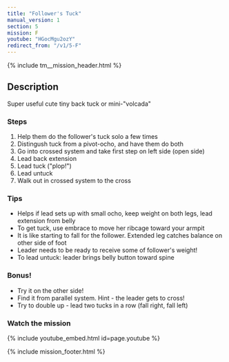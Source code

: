```yaml
---
title: "Follower's Tuck"
manual_version: 1
section: 5
mission: F
youtube: "HGocMgu2ozY"
redirect_from: "/v1/5-F"
---
```


{% include tm__mission_header.html %}

## Description

Super useful cute tiny back tuck or mini-"volcada"

### Steps

1. Help them do the follower's tuck solo a few times
2. Distingush tuck from a pivot-ocho, and have them do both
3. Go into crossed system and take first step on left side (open side) 
4. Lead back extension
5. Lead tuck ("plop!")
6. Lead untuck
7. Walk out in crossed system to the cross

### Tips

* Helps if lead sets up with small ocho, keep weight on both legs, lead extension from belly
* To get tuck, use embrace to move her ribcage toward your armpit 
* It is like starting to fall for the follower. Extended leg catches balance on other side of foot
* Leader needs to be ready to receive some of follower's weight! 
* To lead untuck: leader brings belly button toward spine

### Bonus!

* Try it on the other side!
* Find it from parallel system. Hint - the leader gets to cross!
* Try to double up - lead two tucks in a row (fall right, fall left) 

### Watch the mission

{% include youtube_embed.html id=page.youtube %}

{% include mission_footer.html %}
